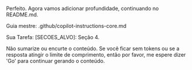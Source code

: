 Perfeito. Agora vamos adicionar profundidade, continuando no README.md.

Guia mestre: .github/copilot-instructions-core.md

Sua Tarefa:
[SECOES_ALVO]: Seção 4.

Não sumarize ou encurte o conteúdo. Se você ficar sem tokens ou se a resposta atingir o limite de comprimento, então por favor, me espere dizer 'Go' para continuar gerando o conteúdo.